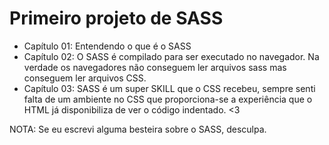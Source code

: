 # Primeiro projeto de SASS

- Capítulo 01: Entendendo o que é o SASS
- Capítulo 02: O SASS é compilado para ser executado no navegador. Na verdade os navegadores não conseguem ler arquivos sass mas conseguem ler arquivos CSS.
- Capítulo 03: SASS é um super SKILL que o CSS recebeu, sempre senti falta de um ambiente no CSS que proporciona-se a experiência que o HTML já disponibiliza de ver o código indentado. <3

NOTA: Se eu escrevi alguma besteira sobre o SASS, desculpa. 
